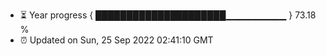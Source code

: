 - ⏳ Year progress { █████████████████████▁▁▁▁▁▁▁▁▁ } 73.18 %
- ⏰ Updated on Sun, 25 Sep 2022 02:41:10 GMT

